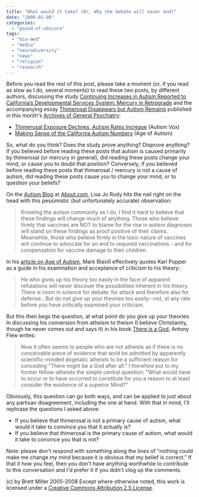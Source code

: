```yaml
---
title: "What would it take? (Or, Why the debate will never end)"
date: "2008-01-08"
categories: 
  - "pound-of-obscure"
tags: 
  - "bio-med"
  - "media"
  - "neurodiversity"
  - "news"
  - "religion"
  - "research"
---
```


Before you read the rest of this post, please take a moment (or, if you read as slow as I do, several moments) to read these two posts, by different authors, discussing the study [Continuing Increases in Autism Reported to California’s Developmental Services System: Mercury in Retrograde](http://archpsyc.ama-assn.org/) and the accompanying essay [Thimerosal Disappears but Autism Remains](http://archpsyc.ama-assn.org/) published in this month's [Archives of General Psychiatry](http://archpsyc.ama-assn.org/):  

- [Thimerosal Exposure Declines, Autism Rates Increase](http://www.autismvox.com/thimerasol-exposure-declines-autism-rates-increase/) (Autism Vox)
- [Making Sense of the California Autism Numbers](http://www.ageofautism.com/2008/01/making-sense--1.html) (Age of Autism)

So, what do you think? Does the study prove anything? Disprove anything? If you believed before reading these posts that autism is caused primarily by thimerosal (or mercury in general), did reading these posts change your mind, or cause you to doubt that position? Conversely, if you believed before reading these posts that thimerosal / mercury is not a cause of autism, did reading these posts cause you to change your mind, or to question your beliefs?  
  
On the [Autism Blog](http://autism.about.com/) at [About.com](http://www.about.com/), Lisa Jo Rudy hits the nail right on the head with this pessimistic (but unfortunately accurate) observation:  

> Knowing the autism community as I do, I find it hard to believe that these findings will change much of anything. Those who believe firmly that vaccines are NOT to blame for the rise in autism diagnoses will stand on these findings as proof positive of their claims. Meanwhile, those who believe firmly in the toxic nature of vaccines will continue to advocate for an end to required vaccinations - and for compensation for vaccine damage to their children.

In his [article on Age of Autism](http://www.ageofautism.com/2008/01/making-sense--1.html), Mark Blaxill effectively quotes Karl Popper as a guide in his examination and acceptance of criticism to his theory:  

> He who gives up his theory too easily in the face of apparent refutations will never discover the possibilities inherent in his theory. There is room in science for debate: for attack and therefore also for defense...But do not give up your theories too easily--not, at any rate before you have critically examined your criticism.

But this then begs the question, at what point do you give up your theories. In discussing his conversion from atheism to theism (I believe Christianity, though he never comes out and says it) in his book [There is a God](http://www.shelfari.com/books/3532432/There-Is-a-God-How-the-World-s-Most-Notorious-Atheist-Changed-Hi), Antony Flew writes:  

> Now it often seems to people who are not atheists as if there is no conceivable piece of evidence that wold be admitted by apparently scientific-minded dogmatic atheists to be a sufficient reason for conceding "There might be a God after all." I therefore put to my former fellow-atheists the simple central question: "What would have to occur or to have occurred to constitute for you a reason to at least consider the existence of a superior Mind?"

Obviously, this question can go both ways, and can be applied to just about any partisan disagreement, including the one at hand. With that in mind, I'll rephrase the questions I asked above:  

- If you believe that thimerosal is not a primary cause of autism, what would it take to convince you that it actually is?
- If you believe that thimerosal is the primary cause of autism, what would it take to convince you that is not?

Note: please don't respond with something along the lines of "nothing could make me change my mind because it is obvious that my belief is correct." If that it how you feel, then you don't have anything worthwhile to contribute to this conversation and I'd prefer it if you didn't clog up the comments.

(c) by Brett Miller 2005-2008 Except where otherwise noted, this work is licensed under a [Creative Commons Attribution 2.5 License](http://creativecommons.org/licenses/by/2.5/).
